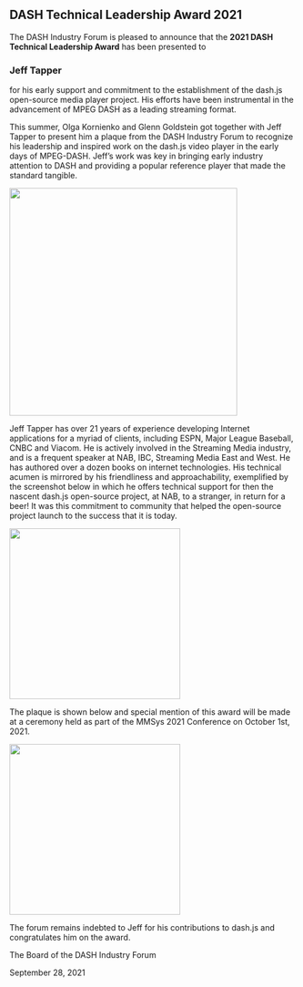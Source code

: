 ## DASH Technical Leadership Award 2021

The DASH Industry Forum is pleased to announce that the **2021 DASH Technical Leadership Award**  has been presented to

### Jeff Tapper

for his early support and commitment to the establishment of the dash.js open-source media player project. His efforts have been instrumental in the advancement of MPEG DASH as a leading streaming format. 

This summer, Olga Kornienko and Glenn Goldstein got together with Jeff Tapper to present him a plaque from the DASH Industry Forum to recognize his leadership and inspired work on the dash.js video player in the early days of MPEG-DASH. Jeff’s work was key in bringing early industry attention to DASH and providing a popular reference player that made the standard tangible.

<img src="https://dashif.org/img/jeff-award.png" height=400>

Jeff Tapper has over 21 years of experience developing Internet applications for a myriad of clients, including ESPN, Major League Baseball, CNBC and Viacom. He is actively involved in the Streaming Media industry, and is a frequent speaker at NAB, IBC, Streaming Media East and West. He has authored over a dozen books on internet technologies. His technical acumen is mirrored by his friendliness and approachability, exemplified by the screenshot below in which he offers technical support for then the nascent dash.js open-source project, at NAB, to a stranger, in return for a beer! It was this commitment to community that helped the open-source project launch to the success that it is today. 

<img src="https://dashif.org/img/jeff-screenshot.jpg" height=300>

The plaque is shown below and special mention of this award will be made at a ceremony held as part of the MMSys 2021 Conference on October 1st, 2021. 

<img src="https://dashif.org/img/jeff-plaque2.jpg" height=300>

The forum remains indebted to Jeff for his contributions to dash.js and congratulates him on the award. 

The Board of the DASH Industry Forum

September 28, 2021
